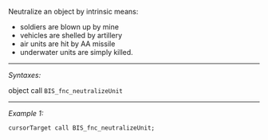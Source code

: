 Neutralize an object by intrinsic means:
* soldiers are blown up by mine
*  vehicles are shelled by artillery
*  air units are hit by AA missile
*  underwater units are simply killed.


---
*Syntaxes:*

object call `BIS_fnc_neutralizeUnit`

---
*Example 1:*

```sqf
cursorTarget call BIS_fnc_neutralizeUnit;
```